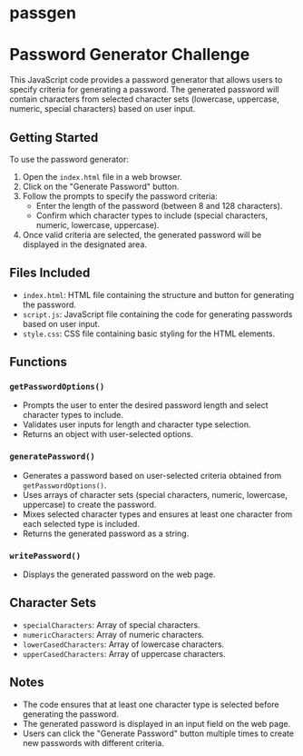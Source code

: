 # passgen
# Password Generator Challenge

This JavaScript code provides a password generator that allows users to specify criteria for generating a password. The generated password will contain characters from selected character sets (lowercase, uppercase, numeric, special characters) based on user input.

## Getting Started

To use the password generator:

1. Open the `index.html` file in a web browser.
2. Click on the "Generate Password" button.
3. Follow the prompts to specify the password criteria:
    - Enter the length of the password (between 8 and 128 characters).
    - Confirm which character types to include (special characters, numeric, lowercase, uppercase).
4. Once valid criteria are selected, the generated password will be displayed in the designated area.

## Files Included

- `index.html`: HTML file containing the structure and button for generating the password.
- `script.js`: JavaScript file containing the code for generating passwords based on user input.
- `style.css`: CSS file containing basic styling for the HTML elements.

## Functions

### `getPasswordOptions()`

- Prompts the user to enter the desired password length and select character types to include.
- Validates user inputs for length and character type selection.
- Returns an object with user-selected options.

### `generatePassword()`

- Generates a password based on user-selected criteria obtained from `getPasswordOptions()`.
- Uses arrays of character sets (special characters, numeric, lowercase, uppercase) to create the password.
- Mixes selected character types and ensures at least one character from each selected type is included.
- Returns the generated password as a string.

### `writePassword()`

- Displays the generated password on the web page.

## Character Sets

- `specialCharacters`: Array of special characters.
- `numericCharacters`: Array of numeric characters.
- `lowerCasedCharacters`: Array of lowercase characters.
- `upperCasedCharacters`: Array of uppercase characters.

## Notes

- The code ensures that at least one character type is selected before generating the password.
- The generated password is displayed in an input field on the web page.
- Users can click the "Generate Password" button multiple times to create new passwords with different criteria.

